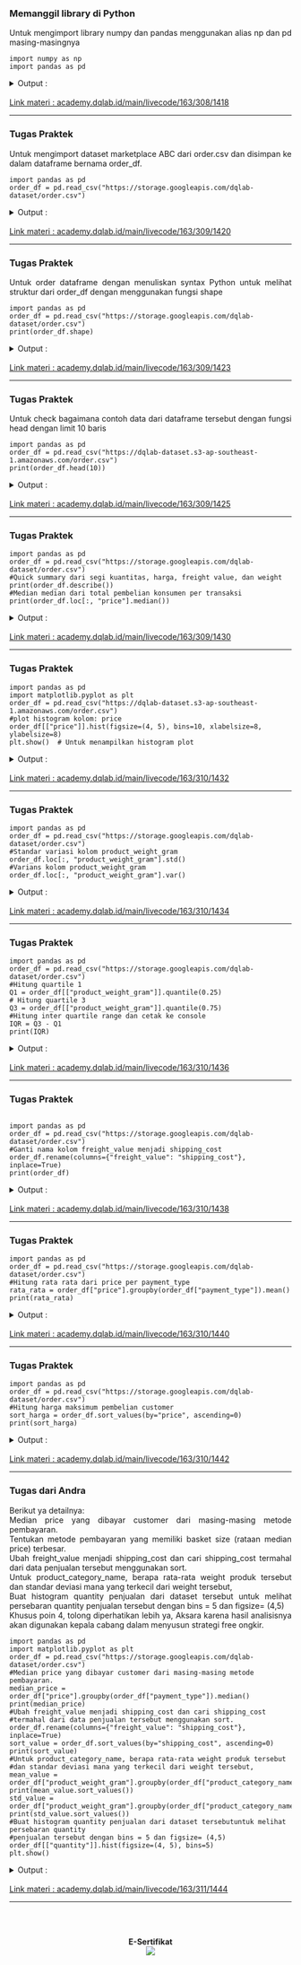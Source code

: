 ### Memanggil library di Python 
<p align="justify"> Untuk mengimport library numpy dan pandas menggunakan alias np dan pd masing-masingnya</p>

```plantuml
import numpy as np
import pandas as pd
```

<details>
<summary markdown="span">Output :</summary>
In [1]: import numpy as np</br>
        import pandas as pd
</details>
</br>
<a href="https://academy.dqlab.id/main/livecode/163/308/1418">Link materi : academy.dqlab.id/main/livecode/163/308/1418</a>

----

### Tugas Praktek 
<p align="justify"> Untuk mengimport dataset marketplace ABC dari order.csv dan disimpan ke dalam dataframe bernama order_df.</p>

```plantuml
import pandas as pd
order_df = pd.read_csv("https://storage.googleapis.com/dqlab-dataset/order.csv")
```

<details>
<summary markdown="span">Output :</summary>
In [1]: </br>
        import pandas as pd</br>
        order_df = pd.read_csv("https://storage.googleapis.com/dqlab-dataset/order.csv")
</details>
</br>
<a href="https://academy.dqlab.id/main/livecode/163/309/1420">Link materi : academy.dqlab.id/main/livecode/163/309/1420</a>

----

### Tugas Praktek 
<p align="justify"> Untuk order dataframe dengan menuliskan syntax Python untuk melihat struktur dari order_df dengan menggunakan fungsi shape</p>

```plantuml
import pandas as pd
order_df = pd.read_csv("https://storage.googleapis.com/dqlab-dataset/order.csv")
print(order_df.shape)
```

<details>
<summary markdown="span">Output :</summary>
(49999, 12)
</details>
</br>
<a href="https://academy.dqlab.id/main/livecode/163/309/1423">Link materi : academy.dqlab.id/main/livecode/163/309/1423</a>

----

### Tugas Praktek 
<p align="justify"> Untuk check bagaimana contoh data dari dataframe tersebut dengan fungsi head dengan limit 10 baris</p>

```plantuml
import pandas as pd
order_df = pd.read_csv("https://dqlab-dataset.s3-ap-southeast-1.amazonaws.com/order.csv")
print(order_df.head(10))
```

<details>
<summary markdown="span">Output :</summary>

|    |                  order_id       | ...|product_weight_gram|
|:--:|                :--              |:--:|   :--           |
| 0 | 2e7a8482f6fb09756ca50c10d7bfc047 | ...|           1800.0|
| 1 |  2e7a8482f6fb09756ca50c10d7bfc047| ...|           1400.0|
| 2 | e5fa5a7210941f7d56d0208e4e071d35 | ...|            700.0|
| 3 | 3b697a20d9e427646d92567910af6d57 | ...|            300.0|
| 4 | 71303d7e93b399f5bcd537d124c0bcfa | ...|            500.0|
| 5 | be5bc2f0da14d8071e2d45451ad119d9 | ...|            400.0|
| 6 | 0a0837a5eee9e7a9ce2b1fa831944d27 | ...|           3100.0|
| 7 | 1ff217aa612f6cd7c4255c9bfe931c8b | ...|            200.0|
| 8 | 22613579f7d11cc59c4347526fc3c79e | ...|            600.0|
| 9 | 356b492aba2d1a7da886e54e0b6212b7 | ...|            610.0|
                           

[10 rows x 12 columns]
</details>
</br>
<a href="https://academy.dqlab.id/main/livecode/163/309/1425">Link materi : academy.dqlab.id/main/livecode/163/309/1425</a>

----

### Tugas Praktek 

```plantuml
import pandas as pd
order_df = pd.read_csv("https://storage.googleapis.com/dqlab-dataset/order.csv")
#Quick summary dari segi kuantitas, harga, freight value, dan weight
print(order_df.describe())
#Median median dari total pembelian konsumen per transaksi
print(order_df.loc[:, "price"].median())
```

<details>
<summary markdown="span">Output :</summary>
        
|      |    quantity |      price  |freight_value  |product_weight_gram|
| :--  |     --:     |   :--:     |   :--:        |   --:     |  
|count | 49999.000000 | 4.999900e+04 |  49999.000000   |      49980.000000|
|mean  |     1.197484 | 2.607784e+06 | 104521.390428   |       2201.830892|
|std   |     0.722262 | 1.388312e+06 |  55179.844962   |       3929.896875|
|min   |     1.000000 | 2.000000e+05 |   9000.000000   |         50.000000|
|25%   |     1.000000 | 1.410500e+06 |  57000.000000   |        300.000000|
|50%   |     1.000000 | 2.610000e+06 | 104000.000000   |        800.000000|
|75%   |     1.000000 | 3.810000e+06 | 152000.000000   |       1850.000000|
|max   |    21.000000 | 5.000000e+06 | 200000.000000   |      40425.000000|

2610000.0
</details>
</br>
<a href="https://academy.dqlab.id/main/livecode/163/309/1430">Link materi : academy.dqlab.id/main/livecode/163/309/1430</a>

----

### Tugas Praktek 

```plantuml
import pandas as pd
import matplotlib.pyplot as plt
order_df = pd.read_csv("https://dqlab-dataset.s3-ap-southeast-1.amazonaws.com/order.csv")
#plot histogram kolom: price
order_df[["price"]].hist(figsize=(4, 5), bins=10, xlabelsize=8, ylabelsize=8)
plt.show()  # Untuk menampilkan histogram plot
```

<details>
<summary markdown="span">Output :</summary>
<img src="https://github.com/yenysyafitry/DQLab-Exploratory-Data-Analysis-with-Python-for-Beginner/blob/main/download.png">
</details>
</br>
<a href="https://academy.dqlab.id/main/livecode/163/310/1432">Link materi : academy.dqlab.id/main/livecode/163/310/1432</a>

----

### Tugas Praktek 

```plantuml
import pandas as pd
order_df = pd.read_csv("https://storage.googleapis.com/dqlab-dataset/order.csv")
#Standar variasi kolom product_weight_gram
order_df.loc[:, "product_weight_gram"].std()
#Varians kolom product_weight_gram
order_df.loc[:, "product_weight_gram"].var()
```

<details>
<summary markdown="span">Output :</summary>
In [1]: </br>
        import pandas as pd</br>
        order_df = pd.read_csv("https://storage.googleapis.com/dqlab-dataset/order.csv")</br>
        # Standar variasi kolom product_weight_gram</br>
        order_df.loc[:, "product_weight_gram"].std()</br>
        # Varians kolom product_weight_gram</br>
        order_df.loc[:, "product_weight_gram"].var()
</details>
</br>
<a href="https://academy.dqlab.id/main/livecode/163/310/1434">Link materi : academy.dqlab.id/main/livecode/163/310/1434</a>

----

### Tugas Praktek 

```plantuml
import pandas as pd
order_df = pd.read_csv("https://storage.googleapis.com/dqlab-dataset/order.csv")
#Hitung quartile 1
Q1 = order_df[["product_weight_gram"]].quantile(0.25)
# Hitung quartile 3
Q3 = order_df[["product_weight_gram"]].quantile(0.75)
#Hitung inter quartile range dan cetak ke console
IQR = Q3 - Q1
print(IQR)
```

<details>
<summary markdown="span">Output :</summary>
product_weight_gram    1550.0</br>
dtype: float64
</details>
</br>
<a href="https://academy.dqlab.id/main/livecode/163/310/1436">Link materi : academy.dqlab.id/main/livecode/163/310/1436</a>

----

### Tugas Praktek 

```plantuml

import pandas as pd
order_df = pd.read_csv("https://storage.googleapis.com/dqlab-dataset/order.csv")
#Ganti nama kolom freight_value menjadi shipping_cost
order_df.rename(columns={"freight_value": "shipping_cost"}, inplace=True)
print(order_df)
```

<details>
<summary markdown="span">Output :</summary>
[49999 rows x 12 columns] 
</details>
</br>
<a href="https://academy.dqlab.id/main/livecode/163/310/1438">Link materi : academy.dqlab.id/main/livecode/163/310/1438</a>

----

### Tugas Praktek 

```plantuml
import pandas as pd
order_df = pd.read_csv("https://storage.googleapis.com/dqlab-dataset/order.csv")
#Hitung rata rata dari price per payment_type
rata_rata = order_df["price"].groupby(order_df["payment_type"]).mean()
print(rata_rata)
```

<details>
<summary markdown="span">Output :</summary>
payment_type</br>
credit card        2.600706e+06</br>
debit card         2.611974e+06</br>
e-wallet           2.598562e+06</br>
virtual account    2.619786e+06</br>
Name: price, dtype: float64
</details>
</br>
<a href="https://academy.dqlab.id/main/livecode/163/310/1440">Link materi : academy.dqlab.id/main/livecode/163/310/1440</a>

----

### Tugas Praktek 

```plantuml
import pandas as pd
order_df = pd.read_csv("https://storage.googleapis.com/dqlab-dataset/order.csv")
#Hitung harga maksimum pembelian customer
sort_harga = order_df.sort_values(by="price", ascending=0)
print(sort_harga)
```

<details>
<summary markdown="span">Output :</summary>

|     |                          order_id|  ... | product_weight_gram|
|:---: |           :---:                 |  :---: |        :---:     |
|37085 | d7b2d3b902441cf3dd12cd125533217d | ...   |            1825.0|
|41958 | 2711089c7fec59d4dc8483e3c6a12fa3 | ...   |             200.0|
|3976  | f343624eab419250ad81f1ce6be22c93 | ...   |             950.0|
|21072 | c8947a583ab9791a5a9d02384cb84302 | ...   |             550.0|
|47074 | f6134169ca6f0cdfbe6458ebb5731613 | ...   |           10600.0|
|22618 | a767765cf25c6fcfd8307499da9205d2 | ...   |             200.0|
|5273  | 10bf9305aa4d5fb3382720adad789a40 | ...   |             200.0|
|34883 | c262a5f352a22159735734b273a4b888 | ...   |             650.0|
|2006  | 1b01e824ff3005e8108c5112f41c219c | ...   |           14600.0|
|11935 | 4ca6a87f196ea892c5abc4e84748fbde | ...    |           3100.0|
|46085 | 6aa1b68888b0cf160c7072009c46ea24 | ...   |             460.0|
|41755 | d0bff47153ef056bb4f884a2ec2f0691 | ...   |             800.0|
|3590  | d5a2a83ddd838aa8ea9297e7d3c773fb | ...   |             405.0|
|45800 | 7f2646b3858bd8c12613670a0da91593 | ...   |            1350.0|
|27763 | 8031adfac87d3fb5ff7b41a0342aae74 | ...   |             117.0|
|29265 | e2e62108a0daf44573986d823484239a | ...   |            1300.0|
|9109  | 86f18e8bfc05ddce85ea8e1146eac6ee | ...   |            1383.0|
|34638 | d7068745ac2b7e09a164d2a6791838e6|  ...   |            9950.0|
|8871  | d899e6d4576891e29d5a9d3f1867c6e1 | ...   |            1032.0|
|29233 | b2f924dadc7d30518a67a2c8598df64e|  ...   |            3100.0|
|8470  | 0af646de6e8d7191b1020ec0a5defcee | ...   |            1200.0|
|4913 |  c27815f7e3dd0b926b58552628481575 | ...   |            9250.0|
|48128|  387016f36a926f6d861f812a8aeccffb | ...  |             3008.0|
|26167 | 0fcb1e2570afc2d20d3e369a90a39f94 | ...   |             250.0|
|7000  | 5762165bd52d70f5a54d4cfe067fe5fd | ...   |             275.0|
|12344 | 0ecbb908b4b062b189e1723ef9a836e2 | ...   |            6700.0|
|41435 | 8f81a4191bcbef23cdd139470cb50dda | ...   |            3900.0|
|21832 | c5f692a4e47f015faa3f8a9b9d36aa03 | ...   |             150.0|
|10359 | 385bc274c4cbac59c0bb866c770588dc | ...   |             114.0|
|3979  | f86b24a45dc34d1b7fcdeb817bf503da | ...   |           10075.0|
|...    |                             ... | ...    |              ...|
|18925 | 468459668c11750c4d0a52b54045bf48 | ...    |            600.0|
|39733 | 1857ec1a182661136fe7584592437d51 | ...    |            925.0|
|28692 | 6649a190e9151aac8d553a45875d4b5e | ...    |            200.0|
|8895  | 1887b26eba419ce20f6fe34a6f88e80a | ...    |           3500.0|
|43479 | ab1a06760db3f8bd369582042ab2cf03 | ...   |             900.0|
|8617  | fb14d0b924669f4fedd4109bbbfbb736 | ...   |            1383.0|
|2122  | 77857b5f4745e31dcc0626a9326f6543 | ...   |           17200.0|
|4661  | d2c2a40d9d3d9479b0784a08930ebc75 | ...   |            6050.0|
|26336 | 0301ec492e902f2630234df285fa2a1b | ...   |             900.0|
|6791  | 8908c3c6b8591a4d779bc5a4abf4f951  |...   |             900.0|
|13504 | d3d5d98dda9bb549d81a9b4b9e404bc2 | ...    |            600.0|
|27080|  2e77e95ff07f298805637dfde7da4b4a | ...    |           8050.0|
|31174 | 9a0a6c39b6be7e1b0f796b6005d52ac4 | ...    |            160.0|
|18005 | f30e9b83b1b7557b48c20dc8cf2e383f | ...    |           1000.0|
|25105 | d4bc55bf7aa33f5d5d8b6b53d1e2eb8f | ...    |            417.0|
|46752 | 0e19aa2216bf89063fdd8849774aea19|  ...    |            200.0|
|9004  | 3462b9aa946649acaf4dbd05d3d61269 | ...    |           6550.0|
|47671 | a3c3508e603e9411b2b69972993bd079 | ...   |             525.0|
|22607 | 8d74231228bdbc2e89fc0125abfc1c87 | ...    |            536.0|
|8212  | 605a65763ded48a0db12fde2b0106a9b | ...    |           6400.0|
|22069 | 12d34cd89b0be0896cfecdbd41f5e952 | ...    |            600.0|
|41915  |1c8166cad99e5856dfb7d622902c623c | ...    |            500.0|
|42520|  b14b52f3d9077665df2361f007c8e6ec | ...    |            150.0|
|6850 |  faaf6a860e3ad876765787c9e1a93464 | ...    |            200.0|
|42025|  36cdcd48e9697951eef9c32ef39dc9f3 | ...    |            550.0|
|33786|  0d9e86e02c1a823b20c03ea29d616607 | ...    |           7550.0|
|42166 | 54220fcc516cabe9ec84b210c0765ef2 | ... |              1100.0|
|31745 | 59a19c83ff825948739dd1601cc107b6 | ...  |              550.0|
|42452|  9960ee97c2f8d801a200a01893b3942f|  ...  |             6663.0|
|11939 | 64619901c45fba79638d666058bf6be6|  ...  |              200.0|

[49999 rows x 12 columns]
</details>
</br>
<a href="https://academy.dqlab.id/main/livecode/163/310/1442">Link materi : academy.dqlab.id/main/livecode/163/310/1442</a>

----

### Tugas dari Andra 
<p align="justify"> Berikut ya detailnya:</br>
Median price yang dibayar customer dari masing-masing metode pembayaran.</br>
Tentukan metode pembayaran yang memiliki basket size (rataan median price) terbesar.</br>
Ubah freight_value menjadi shipping_cost dan cari shipping_cost termahal dari data penjualan tersebut menggunakan sort.</br>
Untuk product_category_name, berapa rata-rata weight produk tersebut dan standar deviasi mana yang terkecil dari weight tersebut,</br>
Buat histogram quantity penjualan dari dataset tersebut untuk melihat persebaran quantity penjualan tersebut dengan bins = 5 dan figsize= (4,5)</br>
Khusus poin 4, tolong diperhatikan lebih ya, Aksara karena hasil analisisnya akan digunakan kepala cabang dalam menyusun strategi free ongkir.</p>

```plantuml
import pandas as pd
import matplotlib.pyplot as plt
order_df = pd.read_csv("https://storage.googleapis.com/dqlab-dataset/order.csv")
#Median price yang dibayar customer dari masing-masing metode pembayaran.
median_price = order_df["price"].groupby(order_df["payment_type"]).median()
print(median_price)
#Ubah freight_value menjadi shipping_cost dan cari shipping_cost
#termahal dari data penjualan tersebut menggunakan sort.
order_df.rename(columns={"freight_value": "shipping_cost"}, inplace=True)
sort_value = order_df.sort_values(by="shipping_cost", ascending=0)
print(sort_value)
#Untuk product_category_name, berapa rata-rata weight produk tersebut
#dan standar deviasi mana yang terkecil dari weight tersebut,
mean_value = order_df["product_weight_gram"].groupby(order_df["product_category_name"]).mean()
print(mean_value.sort_values())
std_value = order_df["product_weight_gram"].groupby(order_df["product_category_name"]).std()
print(std_value.sort_values())
#Buat histogram quantity penjualan dari dataset tersebutuntuk melihat persebaran quantity
#penjualan tersebut dengan bins = 5 dan figsize= (4,5)
order_df[["quantity"]].hist(figsize=(4, 5), bins=5)
plt.show()
```

<details>
<summary markdown="span">Output :</summary>
<img src="https://github.com/yenysyafitry/DQLab-Exploratory-Data-Analysis-with-Python-for-Beginner/blob/main/download (1).png">
</details>
</br>
<a href="https://academy.dqlab.id/main/livecode/163/311/1444">Link materi : academy.dqlab.id/main/livecode/163/311/1444</a>


----

<p></p>
</br></br>

<p align="center"><b>E-Sertifikat </b></br><img src="https://github.com/yenysyafitry/DQLab-Exploratory-Data-Analysis-with-Python-for-Beginner/blob/main/e-sertifikat.jpg"></p>
